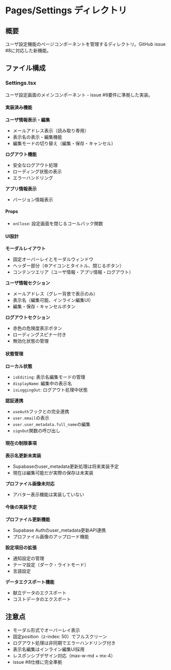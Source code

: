# Pages/Settings ディレクトリ

## 概要
ユーザ設定機能のページコンポーネントを管理するディレクトリ。GitHub issue #8に対応した新機能。

## ファイル構成

### Settings.tsx
ユーザ設定画面のメインコンポーネント - issue #8要件に準拠した実装。

#### 実装済み機能

**ユーザ情報表示・編集**
- メールアドレス表示（読み取り専用）
- 表示名の表示・編集機能
- 編集モードの切り替え（編集・保存・キャンセル）

**ログアウト機能**
- 安全なログアウト処理
- ローディング状態の表示
- エラーハンドリング

**アプリ情報表示**
- バージョン情報表示

#### Props
- `onClose`: 設定画面を閉じるコールバック関数

#### UI設計

**モーダルレイアウト**
- 固定オーバーレイとモーダルウィンドウ
- ヘッダー部分（⚙️アイコンとタイトル、閉じるボタン）
- コンテンツエリア（ユーザ情報・アプリ情報・ログアウト）

**ユーザ情報セクション**
- メールアドレス（グレー背景で表示のみ）
- 表示名（編集可能、インライン編集UI）
- 編集・保存・キャンセルボタン

**ログアウトセクション**
- 赤色の危険度表示ボタン
- ローディングスピナー付き
- 無効化状態の管理

#### 状態管理

**ローカル状態**
- `isEditing`: 表示名編集モードの管理
- `displayName`: 編集中の表示名
- `isLoggingOut`: ログアウト処理中状態

**認証連携**
- `useAuth`フックとの完全連携
- `user.email`の表示
- `user.user_metadata.full_name`の編集
- `signOut`関数の呼び出し

#### 現在の制限事項

**表示名更新未実装**
- Supabaseのuser_metadata更新処理は将来実装予定
- 現在は編集可能だが実際の保存は未実装

**プロファイル画像未対応**
- アバター表示機能は実装していない

#### 今後の実装予定

**プロファイル更新機能**
- Supabase Authのuser_metadata更新API連携
- プロファイル画像のアップロード機能

**設定項目の拡張**
- 通知設定の管理
- テーマ設定（ダーク・ライトモード）
- 言語設定

**データエクスポート機能**
- 献立データのエクスポート
- コストデータのエクスポート

## 注意点
- モーダル形式でオーバーレイ表示
- 固定position（z-index: 50）でフルスクリーン
- ログアウト処理は非同期でエラーハンドリング付き
- 表示名編集はインライン編集UI採用
- レスポンシブデザイン対応（max-w-md + mx-4）
- issue #8仕様に完全準拠